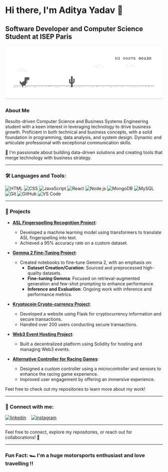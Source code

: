 # Hi there, I'm Aditya Yadav 👋 

## Software Developer and Computer Science Student at ISEP Paris

[![](https://github.com/pixel3user/pixel3user/blob/main/img/dino.gif)](https://chromedino.com)

### About Me

Results-driven Computer Science and Business Systems Engineering student with a keen interest in leveraging technology to drive business growth. Proficient in both technical and business concepts, with a solid foundation in programming, data analysis, and system design. Dynamic and articulate professional with exceptional communication skills.

🚀 I'm passionate about building data-driven solutions and creating tools that merge technology with business strategy.

---

### 🛠️ Languages and Tools:

![HTML](https://img.shields.io/badge/-HTML-E34F26?style=flat&logo=html5&logoColor=white)
![CSS](https://img.shields.io/badge/-CSS-1572B6?style=flat&logo=css3&logoColor=white)
![JavaScript](https://img.shields.io/badge/-JavaScript-323330?style=flat&logo=javascript)
![React](https://img.shields.io/badge/-React-61DAFB?style=flat&logo=react&logoColor=black)
![Node.js](https://img.shields.io/badge/-Node.js-43853D?style=flat&logo=node.js&logoColor=white)
![MongoDB](https://img.shields.io/badge/-MongoDB-47A248?style=flat&logo=mongodb&logoColor=white)
![MySQL](https://img.shields.io/badge/-MySQL-4479A1?style=flat&logo=mysql&logoColor=white)
![Git](https://img.shields.io/badge/-Git-F05032?style=flat&logo=git&logoColor=white)
![GitHub](https://img.shields.io/badge/-GitHub-181717?style=flat&logo=github)
![VS Code](https://img.shields.io/badge/-VS_Code-007ACC?style=flat&logo=visual-studio-code&logoColor=white)

---

### 🚀 Projects

- **[ASL Fingerspelling Recognition Project](https://github.com/aditya-ydvv/ASL-Fingerspelling-Recognition-Project)**: 
  - Developed a machine learning model using transformers to translate ASL fingerspelling into text.
  - Achieved a 95% accuracy rate on a custom dataset.
  
- **[Gemma 2 Fine-Tuning Project](https://github.com/aditya-ydvv/gemma2_finetuning)**: 
  - Created notebooks to fine-tune Gemma 2, with an emphasis on:
    - **Dataset Creation/Curation**: Sourced and preprocessed high-quality datasets.
    - **Fine-tuning Gemma**: Focused on retrieval-augmented generation and few-shot prompting to enhance performance.
    - **Inference and Evaluation**: Ongoing work with inference and performance metrics.
    
- **[Kryptocoin Crypto-currency Project](https://github.com/aditya-ydvv/kryptocoin)**: 
  - Developed a website using Flask for cryptocurrency information and secure transactions.
  - Handled over 200 users conducting secure transactions.
  
- **[Web3 Event Hosting Project](https://github.com/aditya-ydvv/PartyUp)**: 
  - Built a decentralized platform using Solidity for hosting and managing Web3 events.
  
- **[Alternative Controller for Racing Games](https://github.com/aditya-ydvv/RacingGame-Simulator)**: 
  - Designed a custom controller using a microcontroller and sensors to enhance the racing game experience.
  - Improved user engagement by offering an immersive experience.

Feel free to check out my repositories to learn more about my work!

---

### 🤝 Connect with me:

[![linkedin](https://img.shields.io/badge/LinkedIn-Aditya%20Yadav-blue?style=flat&logo=linkedin)](https://www.linkedin.com/in/aditya-ydvv/)
&nbsp;&nbsp;
[![instagram](https://img.shields.io/badge/Instagram-aditya.ydvv-red?style=flat&logo=instagram)](https://www.instagram.com/aditya.ydvv/)

---

Feel free to connect, explore my repositories, or reach out for collaborations! 🌱 

---

### Fun Fact: 🏎️ I'm a huge motorsports enthusiast and love travelling !!
